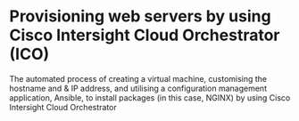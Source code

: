 # Provisioning web servers by using Cisco Intersight Cloud Orchestrator (ICO)

The automated process of creating a virtual machine, customising the hostname and & IP address, and utilising a configuration management application, Ansible, to install packages (in this case, NGINX) by using Cisco Intersight Cloud Orchestrator
